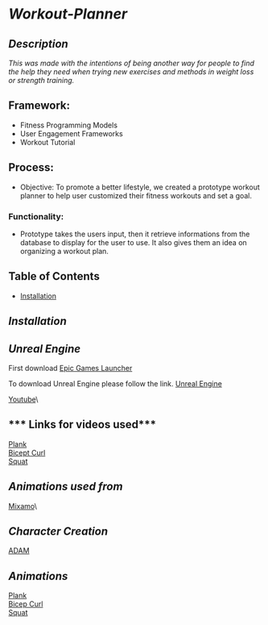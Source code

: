 # ***Workout-Planner***

## ***Description***

*This was made with the intentions of being another way for people to find the help they need when trying new exercises and methods in weight loss or strength training.*

## Framework:
 - Fitness Programming Models
 - User Engagement Frameworks
 - Workout Tutorial

## Process:
- Objective: To promote a better lifestyle, we created a prototype workout planner to help user customized their fitness workouts and set a goal.

### Functionality:
- Prototype takes the users input, then it retrieve informations from the database to display for the user to use. It also gives them an idea on organizing a workout plan.

## Table of Contents

- [Installation](#installation)

## ***Installation***

## ***Unreal Engine***

First download [Epic Games Launcher](https://store.epicgames.com/en-US/download)

To download Unreal Engine please follow the link.
[Unreal Engine](https://www.unrealengine.com/en-US/free-download/game-development-engine?utm_source=BingSearch&utm_medium=PaidSearch&utm_campaign=pr*UE_sp*UnrealEngine_an*Internal_ct*Google_cn*GameEngine-US_ta*Keywords_pl*LinkClicks_co*US&utm_id=1311718477789983&utm_term=game%20engine&utm_content=554622408&utm_creative=81982458167678)

[Youtube](https://www.youtube.com/)\
## *** Links for videos used***

[Plank](https://youtu.be/xtnempgJM_U)\
[Bicept Curl](https://youtu.be/NrVe2ZAsSj8)\
[Squat](https://youtu.be/Z80l3gt0dNk)

## ***Animations used from*** 

 [Mixamo](https://www.mixamo.com/#/)\

## ***Character Creation***

[ADAM](https://www.mixamo.com/#/?page=1&type=Character)

## ***Animations***

[Plank](https://www.mixamo.com/#/?page=1&query=Plank&type=Motion%2CMotionPack)\
[Bicep Curl](https://www.mixamo.com/#/?page=1&query=Bicept+Curl&type=Motion%2CMotionPack)\
[Squat](https://www.mixamo.com/#/?page=1&query=Squat&type=Motion%2CMotionPack) 
